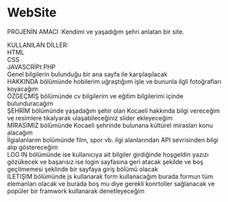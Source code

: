 # WebSite
PROJENİN AMACI :Kendimi ve yaşadığım şehri anlatan bir site.

KULLANILAN DİLLER:                                                                                                                                                                                                                            
HTML                                                                                                                                                                                                                                         
CSS            
JAVASCRİPt
PHP            
Genel bilgilerin bulunduğu bir ana sayfa ile karşılaşılacak            
HAKKINDA bölümünde hobilerim uğraştığıım işle ve bununla ilgli fotoğrafları koyacağım            
ÖZGEÇMİŞ bölümünde cv bilgilerim ve eğitim bilgilerimi içinde bulunduracağım            
ŞEHRİM bölümünde yaşadağım şehir olan Kocaeli hakkında bilgi vereceğim ve resimlere tıkalyarak ulaşabileceğiniz slider ekleyeceğim            
MİRASIMIZ bölümünde Kocaeli şehrinde bulunana kültürel mirasları konu alacağım            
İlgialanlarım bolümünde film, spor vb. ilgi alanlarından API sevrisinden bilgi alıp göstereceğim            
LOG IN bölümünde ise kullanıcıya ait bilgiler girdiğinde hoşgeldin yazızı gözükecek ve başarısız ise login sayfasına geri atacak şekilde ve boş geçilmemesi şeklinde bir sayfaya giriş bölümü olacak            
ILETIŞIM bölümünde js kullanarak form kullanacağım burada formun tüm elemanları olacak ve burada boş mu diye gerekli konrtoller sağlanacak ve popüler bir framwork kullanarak denetleyeceğim            
